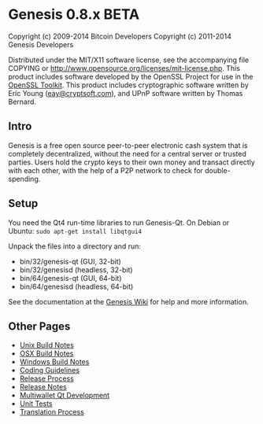 Genesis 0.8.x BETA
====================

Copyright (c) 2009-2014 Bitcoin Developers
Copyright (c) 2011-2014 Genesis Developers

Distributed under the MIT/X11 software license, see the accompanying
file COPYING or http://www.opensource.org/licenses/mit-license.php.
This product includes software developed by the OpenSSL Project for use in the [OpenSSL Toolkit](http://www.openssl.org/). This product includes
cryptographic software written by Eric Young ([eay@cryptsoft.com](mailto:eay@cryptsoft.com)), and UPnP software written by Thomas Bernard.


Intro
---------------------
Genesis is a free open source peer-to-peer electronic cash system that is
completely decentralized, without the need for a central server or trusted
parties.  Users hold the crypto keys to their own money and transact directly
with each other, with the help of a P2P network to check for double-spending.


Setup
---------------------
You need the Qt4 run-time libraries to run Genesis-Qt. On Debian or Ubuntu:
	`sudo apt-get install libqtgui4`

Unpack the files into a directory and run:

- bin/32/genesis-qt (GUI, 32-bit)
- bin/32/genesisd (headless, 32-bit)
- bin/64/genesis-qt (GUI, 64-bit)
- bin/64/genesisd (headless, 64-bit)

See the documentation at the [Genesis Wiki](http://genesis.info)
for help and more information.


Other Pages
---------------------
- [Unix Build Notes](build-unix.md)
- [OSX Build Notes](build-osx.md)
- [Windows Build Notes](build-msw.md)
- [Coding Guidelines](coding.md)
- [Release Process](release-process.md)
- [Release Notes](release-notes.md)
- [Multiwallet Qt Development](multiwallet-qt.md)
- [Unit Tests](unit-tests.md)
- [Translation Process](translation_process.md)
